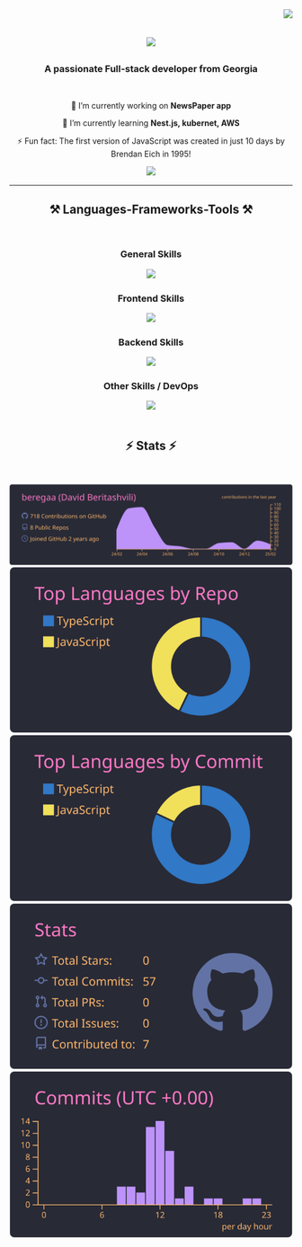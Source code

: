 <img align="right" src="https://visitor-badge.laobi.icu/badge?page_id=beregaa.beregaa" />

<h1 align="center">
    <img src="https://readme-typing-svg.herokuapp.com/?font=Righteous&size=35&center=true&vCenter=true&width=500&height=70&duration=4000&lines=Hi+There!+👋;+I'm+David+Beritashvili!;" />
</h1>

<h3 align="center">A passionate Full-stack developer from Georgia</h3>

<br/>

<div align="center">
 
 🔭 I’m currently working on **NewsPaper app**
 
 🌱 I’m currently learning **Nest.js, kubernet, AWS**

⚡ Fun fact: The first version of JavaScript was created in just 10 days by Brendan Eich in 1995!

 </div>
 
<div align="center"> 

  <a href="https://www.linkedin.com/in/david-beritashvili/" target="_blank">
    <img src="https://img.shields.io/badge/LinkedIn-0077B5?style=for-the-badge&logo=linkedin&logoColor=white" target="_blank" />
  </a>

  
</div>

 <hr/>
 
<h2 align="center">⚒️ Languages-Frameworks-Tools ⚒️</h2>
<br/>
<div align="center">  
    <h3>General Skills</h3>
    <img src="https://skillicons.dev/icons?i=npm,js,ts,vscode,github,postman" />
    <br>
    <h3>Frontend Skills</h3>
    <img src="https://skillicons.dev/icons?i=react,next,html,css,sass,figma,redux,bootstrap" />
    <br>
    <h3>Backend Skills</h3>
    <img src="https://skillicons.dev/icons?i=nodejs,nest,express,mysql" />
    <br>
    <h3>Other Skills / DevOps</h3>
    <img src="https://skillicons.dev/icons?i=aws,git,vercel" />
  

</div>

<br/>


<h2 align="center">⚡ Stats ⚡</h2>
<br>
<div align=center>
 
[![](https://raw.githubusercontent.com/beregaa/beregaa/master/profile-summary-card-output/dracula/0-profile-details.svg)](https://github.com/vn7n24fzkq/github-profile-summary-cards)
[![](https://raw.githubusercontent.com/beregaa/beregaa/master/profile-summary-card-output/dracula/1-repos-per-language.svg)](https://github.com/vn7n24fzkq/github-profile-summary-cards) [![](https://raw.githubusercontent.com/beregaa/beregaa/master/profile-summary-card-output/dracula/2-most-commit-language.svg)](https://github.com/vn7n24fzkq/github-profile-summary-cards)
[![](https://raw.githubusercontent.com/beregaa/beregaa/master/profile-summary-card-output/dracula/3-stats.svg)](https://github.com/vn7n24fzkq/github-profile-summary-cards) [![](https://raw.githubusercontent.com/beregaa/beregaa/master/profile-summary-card-output/dracula/4-productive-time.svg)](https://github.com/vn7n24fzkq/github-profile-summary-cards)

</div>

<br/><br/>


